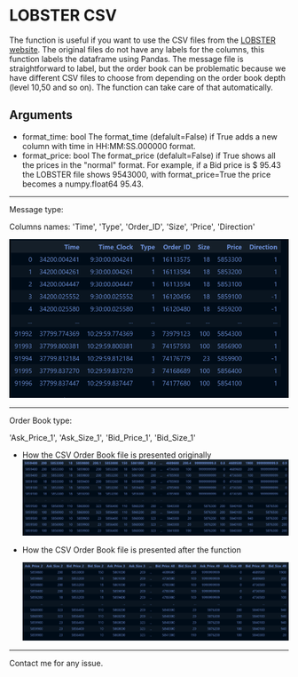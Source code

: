 # LOBSTER CSV

The function is useful if you want to use the CSV files from the [LOBSTER website](https://lobsterdata.com/). The original files do not have any labels for the columns, this function labels the dataframe using Pandas. The message file is straightforward to label, but the order book can be problematic because we have different CSV files to choose from depending on the order book depth (level 10,50 and so on). The function can take care of that automatically.

## Arguments

+ format_time: bool
  The format_time (defalult=False) if True adds a new column with time in HH:MM:SS.000000 format.
+ format_price: bool
  The format_price (defalult=False) if True shows all the prices in the "normal" format. For example, if a Bid price is $ 95.43 the LOBSTER file shows 9543000, with format_price=True the price becomes a numpy.float64 95.43.

---

Message type:

Columns names: 'Time', 'Type', 'Order_ID', 'Size', 'Price', 'Direction'

![1707174637953](image/README/1707174637953.png)

---

Order Book type:

'Ask_Price_1',  'Ask_Size_1', 'Bid_Price_1',  'Bid_Size_1'

+ How the CSV Order Book file is presented originally![1707174082570](image/README/1707174082570.png)
+ How the CSV Order Book file is presented after the function

  ![1707174149861](image/README/1707174149861.png)

---

Contact me for any issue.
